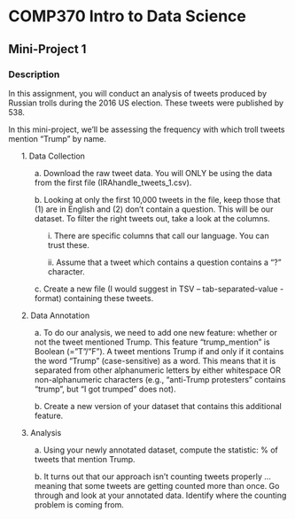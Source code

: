 # COMP370 Intro to Data Science

## Mini-Project 1
### Description

In this assignment, you will conduct an analysis of tweets produced by Russian trolls during the 2016 US election.  These tweets were published by 538.

In this mini-project, we’ll be assessing the frequency with which troll tweets mention “Trump” by name.

<ul> 
1.	Data Collection

<ul> 
a.	Download the raw tweet data.  You will ONLY be using the data from the first file (IRAhandle_tweets_1.csv).

b.	Looking at only the first 10,000 tweets in the file, keep those that (1) are in English and (2) don’t contain a question.  This will be our dataset.  To filter the right tweets out, take a look at the columns. 
    
<ul> 
i.	There are specific columns that call our language.  You can trust these.

ii.	Assume that a tweet which contains a question contains a “?” character. </ul>

c.	Create a new file (I would suggest in TSV – tab-separated-value - format) containing these tweets.
</ul>
</ul>

<ul>
2.	Data Annotation

<ul> 
a.	To do our analysis, we need to add one new feature: whether or not the tweet mentioned Trump. This feature “trump_mention” is Boolean (=”T”/”F”).  A tweet mentions Trump if and only if it contains the word “Trump” (case-sensitive) as a word.  This means that it is separated from other alphanumeric letters by either whitespace OR non-alphanumeric characters (e.g., “anti-Trump protesters” contains “trump”, but “I got trumped” does not).
    
b.	Create a new version of your dataset that contains this additional feature.
</ul></ul>

<ul>
3.	Analysis

<ul>
a.	Using your newly annotated dataset, compute the statistic: % of tweets that mention Trump.

b.	It turns out that our approach isn’t counting tweets properly … meaning that some tweets are getting counted more than once.  Go through and look at your annotated data.  Identify where the counting problem is coming from.

</ul>
</ul>